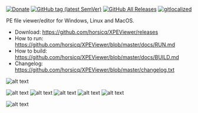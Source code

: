 [![Donate](https://img.shields.io/badge/Donate-PayPal-green.svg)](https://www.paypal.com/cgi-bin/webscr?cmd=_s-xclick&hosted_button_id=NF3FBD3KHMXDN)
[![GitHub tag (latest SemVer)](https://img.shields.io/github/tag/horsicq/XPEViewer.svg)](https://github.com/horsicq/XPEViewer/releases)
[![GitHub All Releases](https://img.shields.io/github/downloads/horsicq/XPEViewer/total.svg)](https://github.com/horsicq/XPEViewer/releases)
[![gitlocalized ](https://gitlocalize.com/repo/4736/whole_project/badge.svg)](https://gitlocalize.com/repo/4736/whole_project?utm_source=badge)

PE file viewer/editor for Windows, Linux and MacOS.

* Download: https://github.com/horsicq/XPEViewer/releases
* How to run: https://github.com/horsicq/XPEViewer/blob/master/docs/RUN.md
* How to build: https://github.com/horsicq/XPEViewer/blob/master/docs/BUILD.md
* Changelog: https://github.com/horsicq/XPEViewer/blob/master/changelog.txt

![alt text](https://github.com/horsicq/XPEViewer/blob/master/mascots/xpeviewer.png "Mascot")

![alt text](https://github.com/horsicq/XPEViewer/blob/master/docs/1.png "1")
![alt text](https://github.com/horsicq/XPEViewer/blob/master/docs/2.png "2")
![alt text](https://github.com/horsicq/XPEViewer/blob/master/docs/3.png "3")
![alt text](https://github.com/horsicq/XPEViewer/blob/master/docs/4.png "4")
![alt text](https://github.com/horsicq/XPEViewer/blob/master/docs/5.png "5")

![alt text](https://github.com/horsicq/XPEViewer/blob/master/mascots/xpeviewer_full.png "Mascot")

